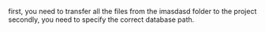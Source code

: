 first, you need to transfer all the files from the imasdasd folder to the project
secondly, you need to specify the correct database path.
